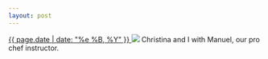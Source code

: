 ```yaml
---
layout: post
---
```


<p>
  <a href="/88">
    <time>{{ page.date | date: "%e %B, %Y" }}</time>
  </a>
  <a href="/88"><img src="{{ site.assets_url }}/88.jpg"/></a>
  <span>Christina and I with Manuel, our pro chef instructor.</span>
</p>
